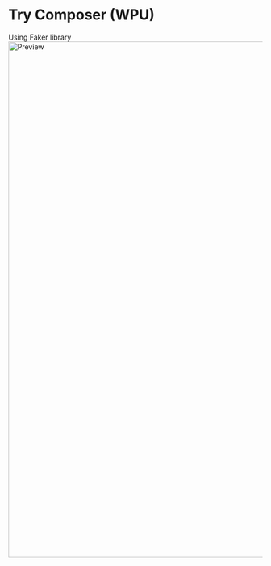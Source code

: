 # Try Composer (WPU)

Using Faker library
<img width="1024" alt="Preview" src="https://github.com/ariefaryudisyidik/try-composer/assets/59298779/6bf7ec65-fb07-4e94-93fb-399ef9a80547">
